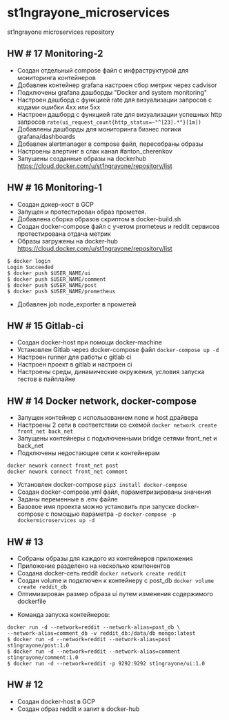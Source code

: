 # st1ngrayone_microservices
st1ngrayone microservices repository

## HW # 17 Monitoring-2

- Создан отдельный compose файл с инфраструктурой для мониторинга контейнеров
- Добавлен контейнер grafana настроен сбор метрик через cadvisor
- Подключены grafana дашборды "Docker and system monitoring"
- Настроен дашборд с функцией rate для визуализации запросов с кодами ошибки 4хх или 5хх
- Настроен дашборд с функцией rate для визуализации успешных http запросов
`rate(ui_request_count{http_status=~"^[23].*"}[1m])`
- Добавлены дашборды для мониторинга бизнес логики grafana/dashboards
- Добавлен alertmanager в compose файл, пересобраны образы
- Настроены алертинг в слак канал #anton_cherenkov
- Запушены созданные образы на dockerhub https://cloud.docker.com/u/st1ngrayone/repository/list 
 
## HW # 16 Monitoring-1

- Создан докер-хост в GCP 
- Запущен и протестирован образ прометея. 
- Добавлена сборка образов скриптом в docker-build.sh
- Создан docker-compose файл с учетом prometeus и reddit сервисов протестирована отдача метрик
- Образы загружены на docker-hub https://cloud.docker.com/u/st1ngrayone/repository/list
```
$ docker login
Login Succeeded
$ docker push $USER_NAME/ui
$ docker push $USER_NAME/comment
$ docker push $USER_NAME/post
$ docker push $USER_NAME/prometheus 
```
- Добавлен job node_exporter в прометей

## HW # 15 Gitlab-ci

- Создан docker-host при помощи docker-machine 
- Установлен Gitlab через docker-compose файл 
`docker-compose up -d`
- Настроен runner для работы с gitlab ci 
- Настроен проект в gitlab и настроен ci
- Настроены среды, динамические окружения, условия запуска тестов в пайплайне

## HW # 14 Docker network, docker-compose

- Запущен контейнер с использованием none и host драйвера
- Настроены 2 сети в соответствии со схемой
`docker network create front_net back_net`
- Запущены контейнеры с подключенными bridge сетями front_net и back_net
- Подключены недостающие сети к контейнерам 
```
docker nework connect front_net post
docker nework connect front_net comment
```
- Установлен docker-compose
`pip3 install docker-compose`
- Создан docker-compose.yml файл, параметризированы значения 
- Заданы переменные в .env файле
- Базовое имя проекта можно установить при запуске docker-compose с помощью параметра -p
`docker-compose -p dockermicroservices up -d`


## HW # 13

- Собраны образы для каждого из контейнеров приложения
- Приложение разделено на несколько компонентов
- Создана docker-сеть reddit
`docker network create reddit`
- Создан volume и подключен к контейнеру с post_db
`docker volume create reddit_db`
- Оптимизирован размер образа ui путем изменения содержимого dockerfile

* Команда запуска контейнеров:
```
docker run -d --network=reddit --network-alias=post_db \
--network-alias=comment_db -v reddit_db:/data/db mongo:latest
$ docker run -d --network=reddit --network-alias=post st1ngrayone/post:1.0
$ docker run -d --network=reddit --network-alias=comment st1ngrayone/comment:1.0
$ docker run -d --network=reddit -p 9292:9292 st1ngrayone/ui:1.0
```

## HW # 12

- Создан docker-host в GCP
- Создан образ reddit и залит в docker-hub


